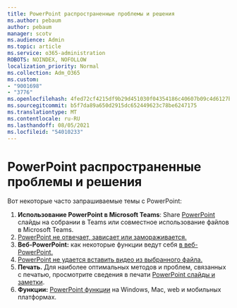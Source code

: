 ```yaml
---
title: PowerPoint распространенные проблемы и решения
ms.author: pebaum
author: pebaum
manager: scotv
ms.audience: Admin
ms.topic: article
ms.service: o365-administration
ROBOTS: NOINDEX, NOFOLLOW
localization_priority: Normal
ms.collection: Adm_O365
ms.custom:
- "9001698"
- "3776"
ms.openlocfilehash: 4fed72cf4215df9b29d451030f04354186c40607b09c4d6127b06d92eb25f452
ms.sourcegitcommit: b5f7da89a650d2915dc652449623c78be6247175
ms.translationtype: MT
ms.contentlocale: ru-RU
ms.lasthandoff: 08/05/2021
ms.locfileid: "54010233"
---
```

# <a name="powerpoint-common-issues-and-resolutions"></a>PowerPoint распространенные проблемы и решения

Вот некоторые часто запрашиваемые темы с PowerPoint:

1. **Использование PowerPoint в Microsoft Teams**: Share [PowerPoint](https://support.microsoft.com/office/share-content-in-a-meeting-in-teams-fcc2bf59-aecd-4481-8f99-ce55dd836ce8#ID0EABAAA=Desktop) слайды на собрании в Teams или совместное использование файлов в Microsoft Teams.
1. [PowerPoint не отвечает, зависает или замораживается.](https://support.office.com/article/PowerPoint-isn-t-responding-hangs-or-freezes-652ede6e-e3d2-449a-a07f-8c800dfb948d)
1. **Веб-PowerPoint:** как некоторые функции ведут себя [в веб-PowerPoint.](https://support.microsoft.com/office/how-certain-features-behave-in-web-based-powerpoint-a931f0c8-1305-4428-8f7c-9cfa00ef28c5)
1. [PowerPoint не удается вставить видео из выбранного файла.](https://support.office.com/article/PowerPoint-cannot-insert-a-video-from-the-selected-file-acd46430-9e0c-4dca-9484-19cf0afdde7c)
1. **Печать.** Для наиболее оптимальных методов и проблем, связанных с печатью, просмотрите сведения в печати [PowerPoint слайды и заметки](https://support.office.com/article/Print-your-PowerPoint-slides-handouts-or-notes-194d4320-aa03-478b-9300-df25f0d15dc4). 
1. **Функции:** [PowerPoint функции](https://support.office.com/article/Compare-PowerPoint-features-on-different-platforms-90986850-227c-4b25-938e-1c5838166b8b#bm11) на Windows, Mac, web и мобильных платформах.
